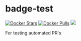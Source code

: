 # badge-test

[![Docker Stars](https://img.shields.io/docker/stars/microscaling/badge-test.svg?maxAge=2592000)]() [![Docker Pulls](https://img.shields.io/docker/pulls/microscaling/badge-test.svg?maxAge=2592000)]() [![](https://images.microbadger.com/badges/image/microscaling/badge-test.svg)](https://microbadger.com/images/microscaling/badge-test "Get your own image badge on microbadger.com")

For testing automated PR's
 